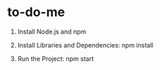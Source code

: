# to-do-me

1) Install Node.js and npm

2) Install Libraries and Dependencies: npm install

3) Run the Project: npm start